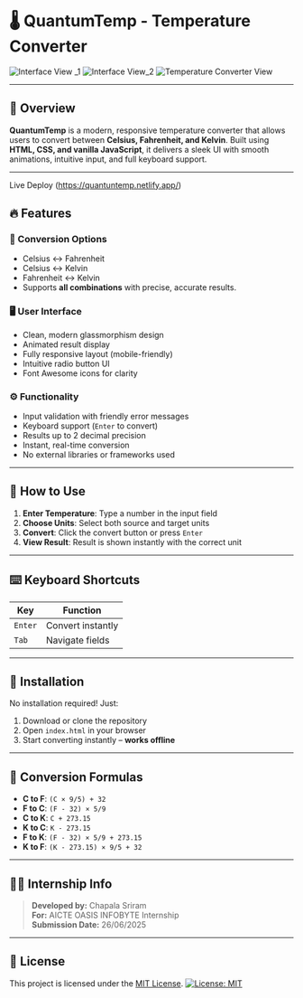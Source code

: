 # 🌡️ QuantumTemp - Temperature Converter
![Interface View _1](https://github.com/user-attachments/assets/60402c5e-47ab-4cf3-bea1-96d4d7230583)
![Interface View_2](https://github.com/user-attachments/assets/8481eecf-31b9-44a1-b616-d0e76ae394f4)
![Temperature Converter View](https://github.com/user-attachments/assets/11130d13-a6ed-40f1-afcd-a734a40dd00f)

---

## 🧠 Overview
**QuantumTemp** is a modern, responsive temperature converter that allows users to convert between **Celsius, Fahrenheit, and Kelvin**. Built using **HTML, CSS, and vanilla JavaScript**, it delivers a sleek UI with smooth animations, intuitive input, and full keyboard support.

---

Live Deploy
(https://quantuntemp.netlify.app/)

## 🔥 Features

### 🔁 Conversion Options
- Celsius ↔ Fahrenheit  
- Celsius ↔ Kelvin  
- Fahrenheit ↔ Kelvin  
- Supports **all combinations** with precise, accurate results.

### 🖥️ User Interface
- Clean, modern glassmorphism design  
- Animated result display  
- Fully responsive layout (mobile-friendly)  
- Intuitive radio button UI  
- Font Awesome icons for clarity

### ⚙️ Functionality
- Input validation with friendly error messages  
- Keyboard support (`Enter` to convert)  
- Results up to 2 decimal precision  
- Instant, real-time conversion  
- No external libraries or frameworks used


---
## 🧪 How to Use
1. **Enter Temperature**: Type a number in the input field  
2. **Choose Units**: Select both source and target units  
3. **Convert**: Click the convert button or press `Enter`  
4. **View Result**: Result is shown instantly with the correct unit

---

## ⌨️ Keyboard Shortcuts
| Key     | Function         |
|---------|------------------|
| `Enter` | Convert instantly |
| `Tab`   | Navigate fields  |

---

## 📁 Installation
No installation required! Just:
1. Download or clone the repository  
2. Open `index.html` in your browser  
3. Start converting instantly – **works offline**

---

## 🧮 Conversion Formulas
- **C to F**: `(C × 9/5) + 32`  
- **F to C**: `(F - 32) × 5/9`  
- **C to K**: `C + 273.15`  
- **K to C**: `K - 273.15`  
- **F to K**: `(F - 32) × 5/9 + 273.15`  
- **K to F**: `(K - 273.15) × 9/5 + 32`

---

## 🧑‍💻 Internship Info
> **Developed by:** Chapala Sriram  
> **For:** AICTE OASIS INFOBYTE Internship  
> **Submission Date:** 26/06/2025

---

## 📄 License
This project is licensed under the [MIT License](LICENSE).
[![License: MIT](https://img.shields.io/badge/License-MIT-yellow.svg)](LICENSE)
